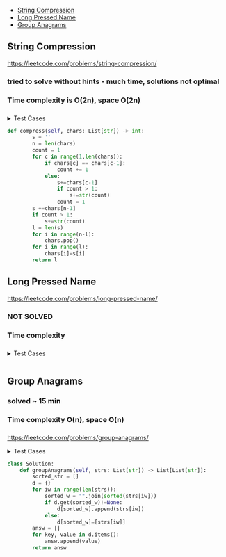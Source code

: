 + [String Compression](#string-compression)
+ [Long Pressed Name](#long-pressed-name)
+ [Group Anagrams](#group-anagrams)

## String Compression

https://leetcode.com/problems/string-compression/

### tried to solve without hints - much time, solutions not optimal
### Time complexity is O(2n), space O(2n) 
### 

<details><summary>Test Cases</summary><blockquote>
        
        # ["a","2","b","2","c","c","c"] -> ["a","2","b","2","c","3"]
        # range 6-4
        # n=6
        # p=4
        # c=3
        
        # old code
        # n = len(chars)
        # pointer = 0
        # count = 1
        # for c in range(1,len(chars)):
        #     if chars[c] == chars[c-1]:
        #         count += 1
        #     else:
        #         chars[pointer]=chars[c-1]
        #         if count > 1:
        #             pointer+=1
        #             chars[pointer]=str(count)
        #         pointer+=1
        #         count = 1
        # chars[pointer]=chars[n-1]
        # if count > 1:
        #     pointer+=1
        #     chars[pointer]=str(count)
        # for i in range(n-pointer-1):
        #     chars.pop()
        # return len(chars)
</blockquote></details>


```python
def compress(self, chars: List[str]) -> int:
        s = ''
        n = len(chars)
        count = 1
        for c in range(1,len(chars)):
            if chars[c] == chars[c-1]:
                count += 1
            else:
                s+=chars[c-1]
                if count > 1:
                    s+=str(count)
                count = 1
        s +=chars[n-1]
        if count > 1:
            s+=str(count)
        l = len(s)
        for i in range(n-l):
            chars.pop()
        for i in range(l):
            chars[i]=s[i]
        return l

```

## Long Pressed Name

https://leetcode.com/problems/long-pressed-name/

### NOT SOLVED
### Time complexity 
### 

<details><summary>Test Cases</summary><blockquote>

</blockquote></details>


```python


```


## Group Anagrams


### solved ~ 15 min
### Time complexity O(n), space O(n)
### 

https://leetcode.com/problems/group-anagrams/

<details><summary>Test Cases</summary><blockquote>

</blockquote></details>


```python
class Solution:
    def groupAnagrams(self, strs: List[str]) -> List[List[str]]:
        sorted_str = []
        d = {}
        for iw in range(len(strs)):
            sorted_w = "".join(sorted(strs[iw]))
            if d.get(sorted_w)!=None:
                d[sorted_w].append(strs[iw])
            else:
                d[sorted_w]=[strs[iw]]
        answ = []
        for key, value in d.items():
            answ.append(value)
        return answ
```


